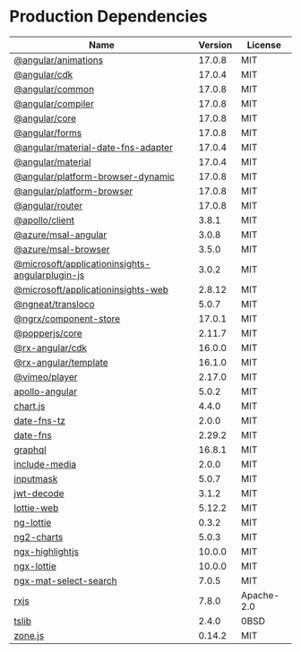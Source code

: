 # Production Dependencies

  | Name | Version | License |
  | ---- | ------- | ------- |
  | [@angular/animations](https://github.com/angular/angular) | 17.0.8 | MIT |
| [@angular/cdk](https://github.com/angular/components) | 17.0.4 | MIT |
| [@angular/common](https://github.com/angular/angular) | 17.0.8 | MIT |
| [@angular/compiler](https://github.com/angular/angular) | 17.0.8 | MIT |
| [@angular/core](https://github.com/angular/angular) | 17.0.8 | MIT |
| [@angular/forms](https://github.com/angular/angular) | 17.0.8 | MIT |
| [@angular/material-date-fns-adapter](https://github.com/angular/components) | 17.0.4 | MIT |
| [@angular/material](https://github.com/angular/components) | 17.0.4 | MIT |
| [@angular/platform-browser-dynamic](https://github.com/angular/angular) | 17.0.8 | MIT |
| [@angular/platform-browser](https://github.com/angular/angular) | 17.0.8 | MIT |
| [@angular/router](https://github.com/angular/angular) | 17.0.8 | MIT |
| [@apollo/client](https://github.com/apollographql/apollo-client) | 3.8.1 | MIT |
| [@azure/msal-angular](https://github.com/AzureAD/microsoft-authentication-library-for-js) | 3.0.8 | MIT |
| [@azure/msal-browser](https://github.com/AzureAD/microsoft-authentication-library-for-js) | 3.5.0 | MIT |
| [@microsoft/applicationinsights-angularplugin-js](https://github.com/microsoft/applicationinsights-angularplugin-js) | 3.0.2 | MIT |
| [@microsoft/applicationinsights-web](https://github.com/microsoft/ApplicationInsights-JS) | 2.8.12 | MIT |
| [@ngneat/transloco](https://github.com/ngneat/transloco) | 5.0.7 | MIT |
| [@ngrx/component-store](https://github.com/ngrx/platform) | 17.0.1 | MIT |
| [@popperjs/core](https://github.com/popperjs/popper-core) | 2.11.7 | MIT |
| [@rx-angular/cdk](https://github.com/rx-angular/rx-angular) | 16.0.0 | MIT |
| [@rx-angular/template](https://github.com/rx-angular/rx-angular) | 16.1.0 | MIT |
| [@vimeo/player](https://github.com/vimeo/player.js) | 2.17.0 | MIT |
| [apollo-angular](https://github.com/kamilkisiela/apollo-angular) | 5.0.2 | MIT |
| [chart.js](https://github.com/chartjs/Chart.js) | 4.4.0 | MIT |
| [date-fns-tz](https://github.com/marnusw/date-fns-tz) | 2.0.0 | MIT |
| [date-fns](https://github.com/date-fns/date-fns) | 2.29.2 | MIT |
| [graphql](https://github.com/graphql/graphql-js) | 16.8.1 | MIT |
| [include-media](https://github.com/eduardoboucas/include-media) | 2.0.0 | MIT |
| [inputmask](https://github.com/RobinHerbots/Inputmask) | 5.0.7 | MIT |
| [jwt-decode](https://github.com/auth0/jwt-decode) | 3.1.2 | MIT |
| [lottie-web](https://github.com/airbnb/lottie-web) | 5.12.2 | MIT |
| [ng-lottie](https://github.com/chenqingspring/ng-lottie) | 0.3.2 | MIT |
| [ng2-charts](https://github.com/valor-software/ng2-charts) | 5.0.3 | MIT |
| [ngx-highlightjs](https://github.com/murhafsousli/ngx-highlightjs) | 10.0.0 | MIT |
| [ngx-lottie](https://github.com/ngx-lottie/ngx-lottie) | 10.0.0 | MIT |
| [ngx-mat-select-search](https://github.com/bithost-gmbh/ngx-mat-select-search) | 7.0.5 | MIT |
| [rxjs](https://github.com/reactivex/rxjs) | 7.8.0 | Apache-2.0 |
| [tslib](https://github.com/Microsoft/tslib) | 2.4.0 | 0BSD |
| [zone.js](https://github.com/angular/angular) | 0.14.2 | MIT |
